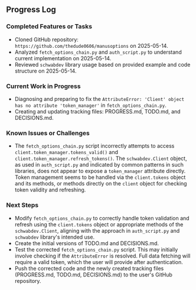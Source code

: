 ## Progress Log

### Completed Features or Tasks

*   Cloned GitHub repository: `https://github.com/thedude0606/manusoptions` on 2025-05-14.
*   Analyzed `fetch_options_chain.py` and `auth_script.py` to understand current implementation on 2025-05-14.
*   Reviewed `schwabdev` library usage based on provided example and code structure on 2025-05-14.

### Current Work in Progress

*   Diagnosing and preparing to fix the `AttributeError: 'Client' object has no attribute 'token_manager'` in `fetch_options_chain.py`.
*   Creating and updating tracking files: PROGRESS.md, TODO.md, and DECISIONS.md.

### Known Issues or Challenges

*   The `fetch_options_chain.py` script incorrectly attempts to access `client.token_manager.tokens_valid()` and `client.token_manager.refresh_tokens()`. The `schwabdev.Client` object, as used in `auth_script.py` and indicated by common patterns in such libraries, does not appear to expose a `token_manager` attribute directly. Token management seems to be handled via the `client.tokens` object and its methods, or methods directly on the `client` object for checking token validity and refreshing.

### Next Steps

*   Modify `fetch_options_chain.py` to correctly handle token validation and refresh using the `client.tokens` object or appropriate methods of the `schwabdev.Client`, aligning with the approach in `auth_script.py` and `schwabdev` library's intended use.
*   Create the initial versions of TODO.md and DECISIONS.md.
*   Test the corrected `fetch_options_chain.py` script. This may initially involve checking if the `AttributeError` is resolved. Full data fetching will require a valid token, which the user will provide after authentication.
*   Push the corrected code and the newly created tracking files (PROGRESS.md, TODO.md, DECISIONS.md) to the user's GitHub repository.
